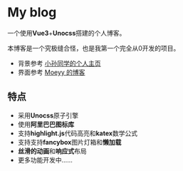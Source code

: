 # My blog

一个使用**Vue3**+**Unocss**搭建的个人博客。

本博客是一个究极缝合怪，也是我第一个完全从0开发的项目。

- 背景参考 [小孙同学的个人主页](https://github.com/sun0225SUN/star-trail) 
- 界面参考 [Moeyy 的博客](https://moeyy.cn/)

## 特点

- 采用**Unocss**原子引擎
- 使用**阿里巴巴图标库**
- 支持**highlight.js**代码高亮和**katex**数学公式
- 支持支持**fancybox**图片灯箱和**懒加载**
- **丝滑的动画**和**响应式**布局
- 更多功能开发中......
